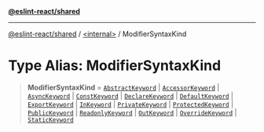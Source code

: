 [**@eslint-react/shared**](../../README.md)

***

[@eslint-react/shared](../../README.md) / [\<internal\>](../README.md) / ModifierSyntaxKind

# Type Alias: ModifierSyntaxKind

> **ModifierSyntaxKind** = [`AbstractKeyword`](../enumerations/SyntaxKind.md#abstractkeyword) \| [`AccessorKeyword`](../enumerations/SyntaxKind.md#accessorkeyword) \| [`AsyncKeyword`](../enumerations/SyntaxKind.md#asynckeyword) \| [`ConstKeyword`](../enumerations/SyntaxKind.md#constkeyword) \| [`DeclareKeyword`](../enumerations/SyntaxKind.md#declarekeyword) \| [`DefaultKeyword`](../enumerations/SyntaxKind.md#defaultkeyword) \| [`ExportKeyword`](../enumerations/SyntaxKind.md#exportkeyword) \| [`InKeyword`](../enumerations/SyntaxKind.md#inkeyword) \| [`PrivateKeyword`](../enumerations/SyntaxKind.md#privatekeyword) \| [`ProtectedKeyword`](../enumerations/SyntaxKind.md#protectedkeyword) \| [`PublicKeyword`](../enumerations/SyntaxKind.md#publickeyword) \| [`ReadonlyKeyword`](../enumerations/SyntaxKind.md#readonlykeyword) \| [`OutKeyword`](../enumerations/SyntaxKind.md#outkeyword) \| [`OverrideKeyword`](../enumerations/SyntaxKind.md#overridekeyword) \| [`StaticKeyword`](../enumerations/SyntaxKind.md#statickeyword)
